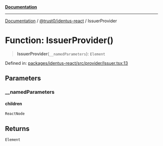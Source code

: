 [**Documentation**](../../../README.md)

***

[Documentation](../../../README.md) / [@trust0/identus-react](../README.md) / IssuerProvider

# Function: IssuerProvider()

> **IssuerProvider**(`__namedParameters`): `Element`

Defined in: [packages/identus-react/src/provider/Issuer.tsx:13](https://github.com/trust0-project/identus/blob/d55b569afd79121174b094526c6f007905d53366/packages/identus-react/src/provider/Issuer.tsx#L13)

## Parameters

### \_\_namedParameters

#### children

`ReactNode`

## Returns

`Element`
